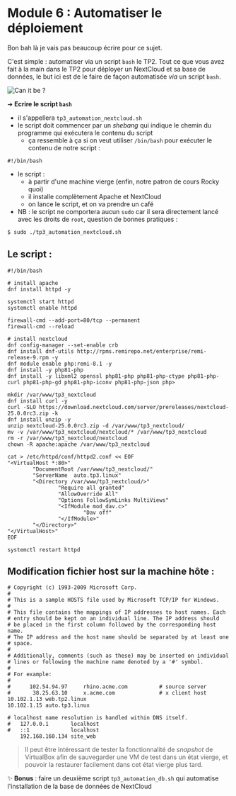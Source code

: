 # Module 6 : Automatiser le déploiement

Bon bah là je vais pas beaucoup écrire pour ce sujet.

C'est simple : automatiser via un script `bash` le TP2. Tout ce que vous avez fait à la main dans le TP2 pour déployer un NextCloud et sa base de données, le but ici est de le faire de façon automatisée *via* un script `bash`.

![Can it be ?](../pics/canitbe.png)

➜ **Ecrire le script `bash`**

- il s'appellera `tp3_automation_nextcloud.sh`
- le script doit commencer par un *shebang* qui indique le chemin du programme qui exécutera le contenu du script
  - ça ressemble à ça si on veut utiliser `/bin/bash` pour exécuter le contenu de notre script :

```
#!/bin/bash
```

- le script :
  - à partir d'une machine vierge (enfin, notre patron de cours Rocky quoi)
  - il installe complètement Apache et NextCloud
  - on lance le script, et on va prendre un café
- NB : le script ne comportera aucun `sudo` car il sera directement lancé avec les droits de `root`, question de bonnes pratiques :

```bash
$ sudo ./tp3_automation_nextcloud.sh
```

## Le script :
```
#!/bin/bash

# install apache
dnf install httpd -y

systemctl start httpd
systemctl enable httpd

firewall-cmd --add-port=80/tcp --permanent
firewall-cmd --reload

# install nextcloud
dnf config-manager --set-enable crb
dnf install dnf-utils http://rpms.remirepo.net/enterprise/remi-release-9.rpm -y
dnf module enable php:remi-8.1 -y
dnf install -y php81-php
dnf install -y libxml2 openssl php81-php php81-php-ctype php81-php-curl php81-php-gd php81-php-iconv php81-php-json php>

mkdir /var/www/tp3_nextcloud
dnf install curl -y
curl -SLO https://download.nextcloud.com/server/prereleases/nextcloud-25.0.0rc3.zip -k
dnf install unzip -y
unzip nextcloud-25.0.0rc3.zip -d /var/www/tp3_nextcloud/
mv -v /var/www/tp3_nextcloud/nextcloud/* /var/www/tp3_nextcloud
rm -r /var/www/tp3_nextcloud/nextcloud
chown -R apache:apache /var/www/tp3_nextcloud

cat > /etc/httpd/conf/httpd2.conf << EOF
"<VirtualHost *:80>"
        "DocumentRoot /var/www/tp3_nextcloud/"
        "ServerName  auto.tp3.linux"
        "<Directory /var/www/tp3_nextcloud/>"
                "Require all granted"
                "AllowOverride All"
                "Options FollowSymLinks MultiViews"
                "<IfModule mod_dav.c>"
                        "Dav off"
                "</IfModule>"
        "</Directory>"
"</VirtualHost>"
EOF

systemctl restart httpd
```

## Modification fichier host sur la machine hôte :
```
# Copyright (c) 1993-2009 Microsoft Corp.
#
# This is a sample HOSTS file used by Microsoft TCP/IP for Windows.
#
# This file contains the mappings of IP addresses to host names. Each
# entry should be kept on an individual line. The IP address should
# be placed in the first column followed by the corresponding host name.
# The IP address and the host name should be separated by at least one
# space.
#
# Additionally, comments (such as these) may be inserted on individual
# lines or following the machine name denoted by a '#' symbol.
#
# For example:
#
#      102.54.94.97     rhino.acme.com          # source server
#       38.25.63.10     x.acme.com              # x client host
10.102.1.13	web.tp2.linux
10.102.1.15	auto.tp3.linux

# localhost name resolution is handled within DNS itself.
#	127.0.0.1       localhost
#	::1             localhost
	192.168.160.134 site_web
```

> Il peut être intéressant de tester la fonctionnalité de *snapshot* de VirtualBox afin de sauvegarder une VM de test dans un état vierge, et pouvoir la restaurer facilement dans cet état vierge plus tard.

✨ **Bonus** : faire un deuxième script `tp3_automation_db.sh` qui automatise l'installation de la base de données de NextCloud
